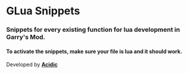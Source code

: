 # GLua Snippets

### Snippets for every existing function for lua development in Garry's Mod.

#### To activate the snippets, make sure your file is lua and it should work.

Developed by **[Acidic](http://steamcommunity.com/profiles/76561198132612090)**